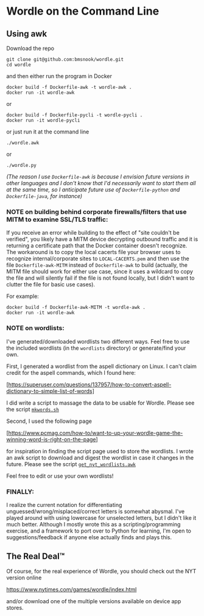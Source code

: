 # Wordle on the Command Line
## Using awk

Download the repo

```
git clone git@github.com:bmsnook/wordle.git
cd wordle
```

and then either run the program in Docker

```
docker build -f Dockerfile-awk -t wordle-awk .
docker run -it wordle-awk
```
or 
```
docker build -f Dockerfile-pycli -t wordle-pycli .
docker run -it wordle-pycli
```

or just run it at the command line

```
./wordle.awk
```
or 
```
./wordle.py
```

*(The reason I use `Dockerfile-awk` is because I envision future versions in other languages and I don't know that I'd necessarily want to start them all at the same time, so I anticipate future use of `Dockerfile-python` and `Dockerfile-java`, for instance)*

### NOTE on building behind corporate firewalls/filters that use MITM to examine SSL/TLS traffic:

If you receive an error while building to the effect of "site couldn't be verified", you likely have a MITM device decrypting outbound traffic and it is returning a certificate path that the Docker container doesn't recognize. The workaround is to copy the local cacerts file your browser uses to recognize internal/corporate sites to `LOCAL-CACERTS.pem` and then use the file `Dockerfile-awk-MITM` instead of `Dockerfile-awk` to build (actually, the MITM file should work for either use case, since it uses a wildcard to copy the file and will silently fail if the file is not found locally, but I didn't want to clutter the file for basic use cases).

For example:
```
docker build -f Dockerfile-awk-MITM -t wordle-awk .
docker run -it wordle-awk
```

### NOTE on wordlists:

I've generated/downloaded wordlists two different ways. Feel free to use the included wordlists (in the `wordlists` directory) or generate/find your own.

First, I generated a wordlist from the aspell dictionary on Linux. I can't claim credit for the aspell commands, which I found here:

[https://superuser.com/questions/137957/how-to-convert-aspell-dictionary-to-simple-list-of-words]

I did write a script to massage the data to be usable for Wordle. Please see the script [`mkwords.sh`](https://github.com/bmsnook/wordle/blob/master/mkwords.sh)

Second, I used the following page

[https://www.pcmag.com/how-to/want-to-up-your-wordle-game-the-winning-word-is-right-on-the-page]

for inspiration in finding the script page used to store the wordlists. I wrote an awk script to download and digest the wordlist in case it changes in the future. Please see the script [`get_nyt_wordlists.awk`](https://github.com/bmsnook/wordle/blob/master/get_nyt_wordlists.awk)

Feel free to edit or use your own wordlists!

### FINALLY:

I realize the current notation for differentiating unguessed/wrong/misplaced/correct letters is somewhat abysmal. I've played around with using lowercase for unselected letters, but I didn't like it much better. Although I mostly wrote this as a scripting/programming exercise, and a framework to port over to Python for learning, I'm open to suggestions/feedback if anyone else actually finds and plays this.


## The Real Deal™

Of course, for the real experience of Wordle, you should check out the NYT version online

https://www.nytimes.com/games/wordle/index.html

and/or download one of the multiple versions available on device app stores.
